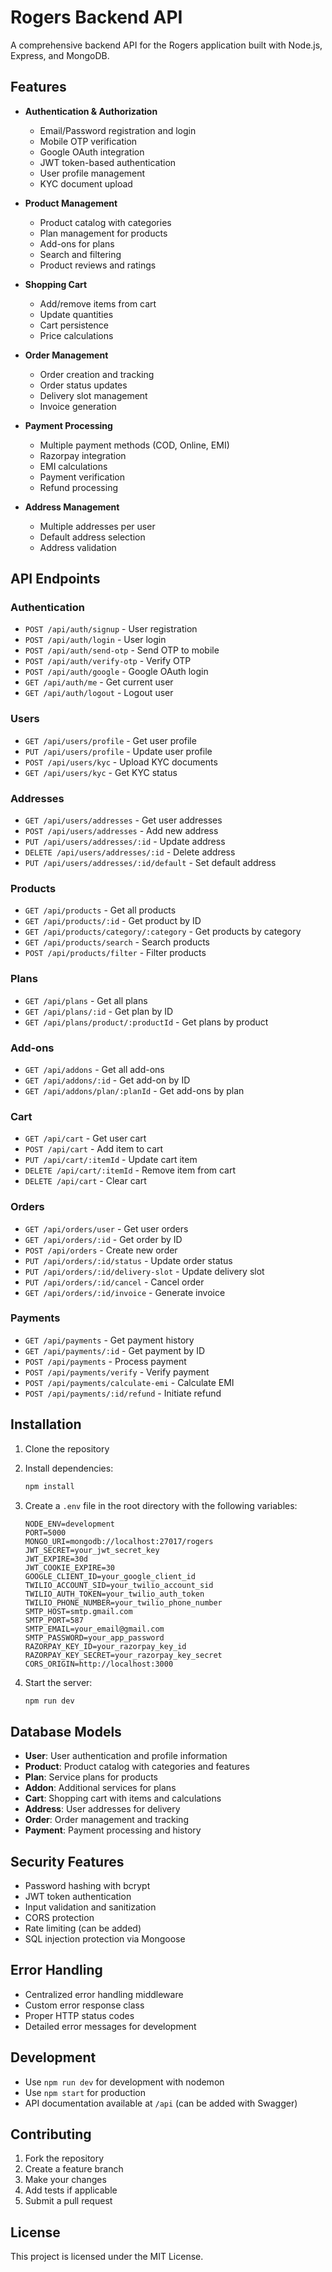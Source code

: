# Rogers Backend API

A comprehensive backend API for the Rogers application built with Node.js, Express, and MongoDB.

## Features

- **Authentication & Authorization**
  - Email/Password registration and login
  - Mobile OTP verification
  - Google OAuth integration
  - JWT token-based authentication
  - User profile management
  - KYC document upload

- **Product Management**
  - Product catalog with categories
  - Plan management for products
  - Add-ons for plans
  - Search and filtering
  - Product reviews and ratings

- **Shopping Cart**
  - Add/remove items from cart
  - Update quantities
  - Cart persistence
  - Price calculations

- **Order Management**
  - Order creation and tracking
  - Order status updates
  - Delivery slot management
  - Invoice generation

- **Payment Processing**
  - Multiple payment methods (COD, Online, EMI)
  - Razorpay integration
  - EMI calculations
  - Payment verification
  - Refund processing

- **Address Management**
  - Multiple addresses per user
  - Default address selection
  - Address validation

## API Endpoints

### Authentication
- `POST /api/auth/signup` - User registration
- `POST /api/auth/login` - User login
- `POST /api/auth/send-otp` - Send OTP to mobile
- `POST /api/auth/verify-otp` - Verify OTP
- `POST /api/auth/google` - Google OAuth login
- `GET /api/auth/me` - Get current user
- `GET /api/auth/logout` - Logout user

### Users
- `GET /api/users/profile` - Get user profile
- `PUT /api/users/profile` - Update user profile
- `POST /api/users/kyc` - Upload KYC documents
- `GET /api/users/kyc` - Get KYC status

### Addresses
- `GET /api/users/addresses` - Get user addresses
- `POST /api/users/addresses` - Add new address
- `PUT /api/users/addresses/:id` - Update address
- `DELETE /api/users/addresses/:id` - Delete address
- `PUT /api/users/addresses/:id/default` - Set default address

### Products
- `GET /api/products` - Get all products
- `GET /api/products/:id` - Get product by ID
- `GET /api/products/category/:category` - Get products by category
- `GET /api/products/search` - Search products
- `POST /api/products/filter` - Filter products

### Plans
- `GET /api/plans` - Get all plans
- `GET /api/plans/:id` - Get plan by ID
- `GET /api/plans/product/:productId` - Get plans by product

### Add-ons
- `GET /api/addons` - Get all add-ons
- `GET /api/addons/:id` - Get add-on by ID
- `GET /api/addons/plan/:planId` - Get add-ons by plan

### Cart
- `GET /api/cart` - Get user cart
- `POST /api/cart` - Add item to cart
- `PUT /api/cart/:itemId` - Update cart item
- `DELETE /api/cart/:itemId` - Remove item from cart
- `DELETE /api/cart` - Clear cart

### Orders
- `GET /api/orders/user` - Get user orders
- `GET /api/orders/:id` - Get order by ID
- `POST /api/orders` - Create new order
- `PUT /api/orders/:id/status` - Update order status
- `PUT /api/orders/:id/delivery-slot` - Update delivery slot
- `PUT /api/orders/:id/cancel` - Cancel order
- `GET /api/orders/:id/invoice` - Generate invoice

### Payments
- `GET /api/payments` - Get payment history
- `GET /api/payments/:id` - Get payment by ID
- `POST /api/payments` - Process payment
- `POST /api/payments/verify` - Verify payment
- `POST /api/payments/calculate-emi` - Calculate EMI
- `POST /api/payments/:id/refund` - Initiate refund

## Installation

1. Clone the repository
2. Install dependencies:
   ```bash
   npm install
   ```

3. Create a `.env` file in the root directory with the following variables:
   ```env
   NODE_ENV=development
   PORT=5000
   MONGO_URI=mongodb://localhost:27017/rogers
   JWT_SECRET=your_jwt_secret_key
   JWT_EXPIRE=30d
   JWT_COOKIE_EXPIRE=30
   GOOGLE_CLIENT_ID=your_google_client_id
   TWILIO_ACCOUNT_SID=your_twilio_account_sid
   TWILIO_AUTH_TOKEN=your_twilio_auth_token
   TWILIO_PHONE_NUMBER=your_twilio_phone_number
   SMTP_HOST=smtp.gmail.com
   SMTP_PORT=587
   SMTP_EMAIL=your_email@gmail.com
   SMTP_PASSWORD=your_app_password
   RAZORPAY_KEY_ID=your_razorpay_key_id
   RAZORPAY_KEY_SECRET=your_razorpay_key_secret
   CORS_ORIGIN=http://localhost:3000
   ```

4. Start the server:
   ```bash
   npm run dev
   ```

## Database Models

- **User**: User authentication and profile information
- **Product**: Product catalog with categories and features
- **Plan**: Service plans for products
- **Addon**: Additional services for plans
- **Cart**: Shopping cart with items and calculations
- **Address**: User addresses for delivery
- **Order**: Order management and tracking
- **Payment**: Payment processing and history

## Security Features

- Password hashing with bcrypt
- JWT token authentication
- Input validation and sanitization
- CORS protection
- Rate limiting (can be added)
- SQL injection protection via Mongoose

## Error Handling

- Centralized error handling middleware
- Custom error response class
- Proper HTTP status codes
- Detailed error messages for development

## Development

- Use `npm run dev` for development with nodemon
- Use `npm start` for production
- API documentation available at `/api` (can be added with Swagger)

## Contributing

1. Fork the repository
2. Create a feature branch
3. Make your changes
4. Add tests if applicable
5. Submit a pull request

## License

This project is licensed under the MIT License.
